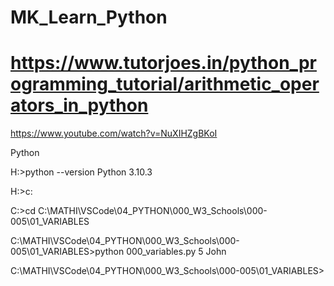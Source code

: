 # MK_Learn_Python
# https://www.tutorjoes.in/python_programming_tutorial/arithmetic_operators_in_python

https://www.youtube.com/watch?v=NuXIHZgBKoI


Python


H:\>python --version
Python 3.10.3


H:\>c:

C:\>cd C:\MATHI\VSCode\04_PYTHON\000_W3_Schools\000-005\01_VARIABLES

C:\MATHI\VSCode\04_PYTHON\000_W3_Schools\000-005\01_VARIABLES>python 000_variables.py
5
John

C:\MATHI\VSCode\04_PYTHON\000_W3_Schools\000-005\01_VARIABLES>
